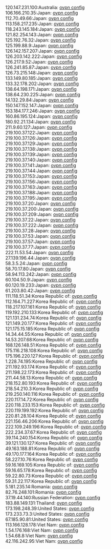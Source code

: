 120.147.231.100:Australia: [ovpn config](vpn/120_147_231_100.ovpn)  
106.166.210.35:Japan: [ovpn config](vpn/106_166_210_35.ovpn)  
112.70.49.66:Japan: [ovpn config](vpn/112_70_49_66.ovpn)  
113.158.217.235:Japan: [ovpn config](vpn/113_158_217_235.ovpn)  
118.243.145.184:Japan: [ovpn config](vpn/118_243_145_184.ovpn)  
121.82.254.143:Japan: [ovpn config](vpn/121_82_254_143.ovpn)  
125.192.76.32:Japan: [ovpn config](vpn/125_192_76_32.ovpn)  
125.199.88.9:Japan: [ovpn config](vpn/125_199_88_9.ovpn)  
126.142.157.207:Japan: [ovpn config](vpn/126_142_157_207.ovpn)  
126.203.142.222:Japan: [ovpn config](vpn/126_203_142_222.ovpn)  
126.217.9.52:Japan: [ovpn config](vpn/126_217_9_52.ovpn)  
126.241.85.87:Japan: [ovpn config](vpn/126_241_85_87.ovpn)  
126.73.215.148:Japan: [ovpn config](vpn/126_73_215_148.ovpn)  
133.149.80.185:Japan: [ovpn config](vpn/133_149_80_185.ovpn)  
133.32.178.202:Japan: [ovpn config](vpn/133_32_178_202.ovpn)  
138.64.198.171:Japan: [ovpn config](vpn/138_64_198_171.ovpn)  
138.64.230.225:Japan: [ovpn config](vpn/138_64_230_225.ovpn)  
14.132.29.84:Japan: [ovpn config](vpn/14_132_29_84.ovpn)  
150.147.152.147:Japan: [ovpn config](vpn/150_147_152_147.ovpn)  
153.184.177.246:Japan: [ovpn config](vpn/153_184_177_246.ovpn)  
160.86.195.124:Japan: [ovpn config](vpn/160_86_195_124.ovpn)  
180.92.21.134:Japan: [ovpn config](vpn/180_92_21_134.ovpn)  
211.9.60.127:Japan: [ovpn config](vpn/211_9_60_127.ovpn)  
219.100.37.122:Japan: [ovpn config](vpn/219_100_37_122.ovpn)  
219.100.37.126:Japan: [ovpn config](vpn/219_100_37_126.ovpn)  
219.100.37.129:Japan: [ovpn config](vpn/219_100_37_129.ovpn)  
219.100.37.138:Japan: [ovpn config](vpn/219_100_37_138.ovpn)  
219.100.37.139:Japan: [ovpn config](vpn/219_100_37_139.ovpn)  
219.100.37.140:Japan: [ovpn config](vpn/219_100_37_140.ovpn)  
219.100.37.141:Japan: [ovpn config](vpn/219_100_37_141.ovpn)  
219.100.37.144:Japan: [ovpn config](vpn/219_100_37_144.ovpn)  
219.100.37.153:Japan: [ovpn config](vpn/219_100_37_153.ovpn)  
219.100.37.156:Japan: [ovpn config](vpn/219_100_37_156.ovpn)  
219.100.37.163:Japan: [ovpn config](vpn/219_100_37_163.ovpn)  
219.100.37.188:Japan: [ovpn config](vpn/219_100_37_188.ovpn)  
219.100.37.195:Japan: [ovpn config](vpn/219_100_37_195.ovpn)  
219.100.37.20:Japan: [ovpn config](vpn/219_100_37_20.ovpn)  
219.100.37.200:Japan: [ovpn config](vpn/219_100_37_200.ovpn)  
219.100.37.209:Japan: [ovpn config](vpn/219_100_37_209.ovpn)  
219.100.37.22:Japan: [ovpn config](vpn/219_100_37_22.ovpn)  
219.100.37.222:Japan: [ovpn config](vpn/219_100_37_222.ovpn)  
219.100.37.28:Japan: [ovpn config](vpn/219_100_37_28.ovpn)  
219.100.37.53:Japan: [ovpn config](vpn/219_100_37_53.ovpn)  
219.100.37.57:Japan: [ovpn config](vpn/219_100_37_57.ovpn)  
219.100.37.77:Japan: [ovpn config](vpn/219_100_37_77.ovpn)  
222.11.53.54:Japan: [ovpn config](vpn/222_11_53_54.ovpn)  
27.139.196.44:Japan: [ovpn config](vpn/27_139_196_44.ovpn)  
58.3.5.24:Japan: [ovpn config](vpn/58_3_5_24.ovpn)  
58.70.17.80:Japan: [ovpn config](vpn/58_70_17_80.ovpn)  
58.94.113.242:Japan: [ovpn config](vpn/58_94_113_242.ovpn)  
60.104.50.9:Japan: [ovpn config](vpn/60_104_50_9.ovpn)  
60.120.19.233:Japan: [ovpn config](vpn/60_120_19_233.ovpn)  
61.203.80.42:Japan: [ovpn config](vpn/61_203_80_42.ovpn)  
111.118.51.34:Korea Republic of: [ovpn config](vpn/111_118_51_34.ovpn)  
112.164.71.227:Korea Republic of: [ovpn config](vpn/112_164_71_227.ovpn)  
118.217.107.161:Korea Republic of: [ovpn config](vpn/118_217_107_161.ovpn)  
119.192.210.133:Korea Republic of: [ovpn config](vpn/119_192_210_133.ovpn)  
121.131.234.74:Korea Republic of: [ovpn config](vpn/121_131_234_74.ovpn)  
121.149.20.177:Korea Republic of: [ovpn config](vpn/121_149_20_177.ovpn)  
121.175.15.185:Korea Republic of: [ovpn config](vpn/121_175_15_185.ovpn)  
14.34.44.55:Korea Republic of: [ovpn config](vpn/14_34_44_55.ovpn)  
14.53.207.68:Korea Republic of: [ovpn config](vpn/14_53_207_68.ovpn)  
168.126.148.51:Korea Republic of: [ovpn config](vpn/168_126_148_51.ovpn)  
175.116.218.108:Korea Republic of: [ovpn config](vpn/175_116_218_108.ovpn)  
175.196.220.127:Korea Republic of: [ovpn config](vpn/175_196_220_127.ovpn)  
1.228.74.195:Korea Republic of: [ovpn config](vpn/1_228_74_195.ovpn)  
211.192.93.174:Korea Republic of: [ovpn config](vpn/211_192_93_174.ovpn)  
211.198.22.173:Korea Republic of: [ovpn config](vpn/211_198_22_173.ovpn)  
211.44.58.13:Korea Republic of: [ovpn config](vpn/211_44_58_13.ovpn)  
218.152.80.193:Korea Republic of: [ovpn config](vpn/218_152_80_193.ovpn)  
218.54.210.3:Korea Republic of: [ovpn config](vpn/218_54_210_3.ovpn)  
219.250.140.116:Korea Republic of: [ovpn config](vpn/219_250_140_116.ovpn)  
220.117.14.72:Korea Republic of: [ovpn config](vpn/220_117_14_72.ovpn)  
220.118.233.153:Korea Republic of: [ovpn config](vpn/220_118_233_153.ovpn)  
220.119.199.192:Korea Republic of: [ovpn config](vpn/220_119_199_192.ovpn)  
220.81.28.104:Korea Republic of: [ovpn config](vpn/220_81_28_104.ovpn)  
221.156.46.206:Korea Republic of: [ovpn config](vpn/221_156_46_206.ovpn)  
222.109.249.196:Korea Republic of: [ovpn config](vpn/222_109_249_196.ovpn)  
222.234.37.67:Korea Republic of: [ovpn config](vpn/222_234_37_67.ovpn)  
39.114.240.154:Korea Republic of: [ovpn config](vpn/39_114_240_154.ovpn)  
39.121.130.127:Korea Republic of: [ovpn config](vpn/39_121_130_127.ovpn)  
49.163.188.81:Korea Republic of: [ovpn config](vpn/49_163_188_81.ovpn)  
49.170.177.164:Korea Republic of: [ovpn config](vpn/49_170_177_164.ovpn)  
58.227.10.76:Korea Republic of: [ovpn config](vpn/58_227_10_76.ovpn)  
59.16.169.105:Korea Republic of: [ovpn config](vpn/59_16_169_105.ovpn)  
59.16.65.178:Korea Republic of: [ovpn config](vpn/59_16_65_178.ovpn)  
59.22.80.73:Korea Republic of: [ovpn config](vpn/59_22_80_73.ovpn)  
59.31.22.117:Korea Republic of: [ovpn config](vpn/59_31_22_117.ovpn)  
5.181.235.14:Romania: [ovpn config](vpn/5_181_235_14.ovpn)  
82.76.248.101:Romania: [ovpn config](vpn/82_76_248_101.ovpn)  
37.19.44.140:Russian Federation: [ovpn config](vpn/37_19_44_140.ovpn)  
183.88.149.131:Thailand: [ovpn config](vpn/183_88_149_131.ovpn)  
173.198.248.39:United States: [ovpn config](vpn/173_198_248_39.ovpn)  
173.233.73.3:United States: [ovpn config](vpn/173_233_73_3.ovpn)  
67.185.90.81:United States: [ovpn config](vpn/67_185_90_81.ovpn)  
113.166.128.178:Viet Nam: [ovpn config](vpn/113_166_128_178.ovpn)  
1.54.176.168:Viet Nam: [ovpn config](vpn/1_54_176_168.ovpn)  
1.54.68.8:Viet Nam: [ovpn config](vpn/1_54_68_8.ovpn)  
42.116.242.95:Viet Nam: [ovpn config](vpn/42_116_242_95.ovpn)  
